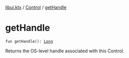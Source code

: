 [libui.ktx](../index.md) / [Control](index.md) / [getHandle](./get-handle.md)

# getHandle

`fun getHandle(): `[`Long`](https://kotlinlang.org/api/latest/jvm/stdlib/kotlin/-long/index.html)

Returns the OS-level handle associated with this Control.

